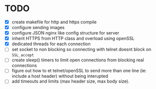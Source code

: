 TODO
======
- [x] create makefile for http and https compile
- [x] configure sending images
- [x] configure JSON nginx like config structure for server
- [x] inherit HTTPS from HTTP class and overload using openSSL
- [x] dedicated threads for each connection
- [ ] set socket to non blocking so connecting with telnet doesnt block on `SSL_accept`
- [ ] create sleep() timers to limit open connections from blocking real connections
- [ ] figure out how to et telnet/openSSL to send more than one line
      (ie: include a host header) without being interupted
- [ ] add timeouts and limits (max header size, max body size).
